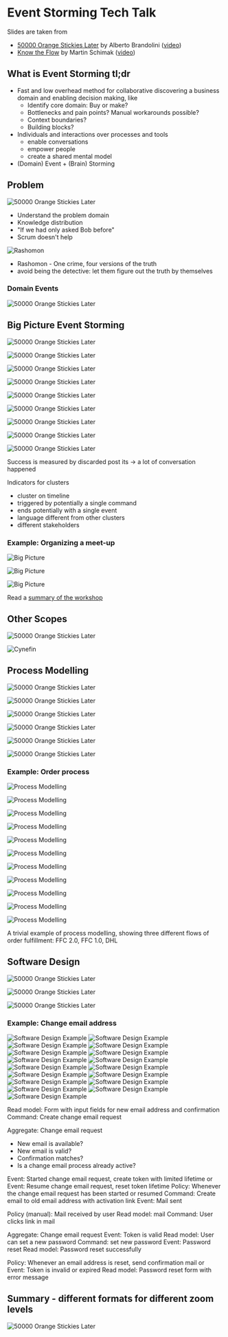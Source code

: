 # Event Storming Tech Talk

Slides are taken from 
- [50000 Orange Stickies Later](https://de.slideshare.net/ziobrando/50000-orange-stickies-later) by Alberto Brandolini ([video](https://www.youtube.com/watch?v=1i6QYvYhlYQ))
- [Know the Flow](https://speakerdeck.com/martinschimak/ddd-exchange-london-2018-know-the-flow-events-commands-and-long-running-services) by Martin Schimak ([video](https://skillsmatter.com/skillscasts/11518-know-the-flow-events-commands-and-long-running-services))

## What is Event Storming tl;dr

- Fast and low overhead method for collaborative discovering a business domain and enabling decision making, like
  - Identify core domain: Buy or make? 
  - Bottlenecks and pain points? Manual workarounds possible?
  - Context boundaries?
  - Building blocks?
- Individuals and interactions over processes and tools
  - enable conversations
  - empower people
  - create a shared mental model
- (Domain) Event + (Brain) Storming

## Problem 

![50000 Orange Stickies Later](50000-orange-stickies-later-04.jpg)

- Understand the problem domain
- Knowledge distribution
- "If we had only asked Bob before"
- Scrum doesn't help

![Rashomon](rashomon.jpg)

- Rashomon - One crime, four versions of the truth
- avoid being the detective: let them figure out the truth by themselves

### Domain Events

![50000 Orange Stickies Later](50000-orange-stickies-later-18.jpg)

## Big Picture Event Storming

![50000 Orange Stickies Later](50000-orange-stickies-later-01.jpg)

![50000 Orange Stickies Later](50000-orange-stickies-later-02.jpg)

![50000 Orange Stickies Later](50000-orange-stickies-later-03.jpg)

![50000 Orange Stickies Later](50000-orange-stickies-later-05.jpg)

![50000 Orange Stickies Later](50000-orange-stickies-later-06.jpg)

![50000 Orange Stickies Later](50000-orange-stickies-later-07.jpg)

![50000 Orange Stickies Later](50000-orange-stickies-later-08.jpg)

![50000 Orange Stickies Later](50000-orange-stickies-later-19.jpg)

![50000 Orange Stickies Later](50000-orange-stickies-later-20.jpg)

Success is measured by discarded post its -> a lot of conversation happened

Indicators for clusters
- cluster on timeline
- triggered by potentially a single command
- ends potentially with a single event
- language different from other clusters
- different stakeholders


### Example: Organizing a meet-up

![Big Picture](big-picture-1.jpg)

![Big Picture](big-picture-2.jpg)

![Big Picture](big-picture-3.jpg)

Read a [summary of the workshop](https://medium.com/jugthde/domain-driven-design-renaissance-event-storming-a193db8ef887)

## Other Scopes

![50000 Orange Stickies Later](50000-orange-stickies-later-21.jpg)

![Cynefin](Cynefin.png)

## Process Modelling

![50000 Orange Stickies Later](50000-orange-stickies-later-09.jpg)

![50000 Orange Stickies Later](50000-orange-stickies-later-10.jpg)

![50000 Orange Stickies Later](50000-orange-stickies-later-11.jpg)

![50000 Orange Stickies Later](50000-orange-stickies-later-12.jpg)

![50000 Orange Stickies Later](50000-orange-stickies-later-13.jpg)

![50000 Orange Stickies Later](50000-orange-stickies-later-14.jpg)

### Example: Order process

![Process Modelling](process-modelling-01.jpg)

![Process Modelling](process-modelling-02.jpg)

![Process Modelling](process-modelling-03.jpg)

![Process Modelling](process-modelling-04.jpg)

![Process Modelling](process-modelling-05.jpg)

![Process Modelling](process-modelling-06.jpg)

![Process Modelling](process-modelling-07.jpg)

![Process Modelling](process-modelling-08.jpg)

![Process Modelling](process-modelling-09.jpg)

![Process Modelling](process-modelling-10.jpg)

![Process Modelling](process-modelling-example.jpg)

A trivial example of process modelling, showing three different flows of order fulfillment: FFC 2.0, FFC 1.0, DHL

## Software Design

![50000 Orange Stickies Later](50000-orange-stickies-later-15.jpg)

![50000 Orange Stickies Later](50000-orange-stickies-later-16.jpg)
    
![50000 Orange Stickies Later](50000-orange-stickies-later-17.jpg)


### Example: Change email address

![Software Design Example](software-design/01.jpg)
![Software Design Example](software-design/02.jpg)
![Software Design Example](software-design/03.jpg)
![Software Design Example](software-design/04.jpg)
![Software Design Example](software-design/05.jpg)
![Software Design Example](software-design/06.jpg)
![Software Design Example](software-design/07.jpg)
![Software Design Example](software-design/08.jpg)
![Software Design Example](software-design/09.jpg)
![Software Design Example](software-design/10.jpg)
![Software Design Example](software-design/11.jpg)
![Software Design Example](software-design/12.jpg)
![Software Design Example](software-design/13.jpg)
![Software Design Example](software-design/14.jpg)
![Software Design Example](software-design/15.jpg)
![Software Design Example](software-design/16.jpg)
![Software Design Example](software-design/17.jpg)

Read model: Form with input fields for new email address and confirmation
Command: Create change email request

Aggregate: Change email request
- New email is available? 
- New email is valid?
- Confirmation matches?
- Is a change email process already active?

Event: Started change email request, create token with limited lifetime
or Event: Resume change email request, reset token lifetime
Policy: Whenever the change email request has been started or resumed
Command: Create email to old email address with activation link
Event: Mail sent

Policy (manual): Mail received by user
Read model: mail
Command: User clicks link in mail

Aggregate: Change email request
Event: Token is valid
Read model: User can set a new password
Command: set new password
Event: Password reset
Read model: Password reset successfully

Policy: Whenever an email address is reset, send confirmation mail
or Event: Token is invalid or expired
Read model: Password reset form with error message

## Summary - different formats for different zoom levels

![50000 Orange Stickies Later](50000-orange-stickies-later-21.jpg)
